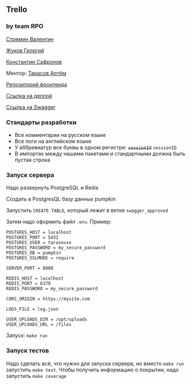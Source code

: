 ## Trello

### by team RPO

[Стремин Валентин](https://github.com/supchaser)

[Жуков Георгий](https://github.com/dedxyk594)

[Константин Сафронов](https://github.com/kosafronov)

Ментор: [Тарасов Артём](https://github.com/tarasovxx)

[Репозиторий фронтенда](https://github.com/frontend-park-mail-ru/2024_2_RPO)

[Ссылка на деплой](http://109.120.180.70:8002)

[Ссылка на Swagger](https://dedxyk594.github.io/swagger_ui_RPO/index.html)

### Стандарты разработки

* Все комментарии на русском языке
* Все логи на английском языке
* У аббревиатур все буквы в одном регистре: ~~`sessionId`~~ `sessionID`
* В импортах между нашими пакетами и стандартными должна быть пустая строка
### Запуск сервера

Надо развернуть PostgreSQL и Redis

Создать в PostgresQL базу данных pumpkin

Запустить `CREATE TABLE`, который лежит в ветке `swagger_approved`

Затем надо оформить файл `.env`. Пример:

```
POSTGRES_HOST = localhost
POSTGRES_PORT = 5432
POSTGRES_USER = tarasovxx
POSTGRES_PASSWORD = my_secure_password
POSTGRES_DB = pumpkin
POSTGRES_SSLMODE = require

SERVER_PORT = 8800

REDIS_HOST = localhost
REDIS_PORT = 6379
REDIS_PASSWORD = my_secure_password

CORS_ORIGIN = https://mysite.com

LOGS_FILE = log.json

USER_UPLOADS_DIR = /opt/uploads
USER_UPLOADS_URL = /files
```

Запуск: `make run`

### Запуск тестов

Надо сделать всё, что нужно для запуска сервера, но вместо `make run` запустить `make test`. Чтобы получить информацию о покрытии, надо запустить `make coverage`
